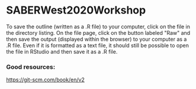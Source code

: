 # SABERWest2020Workshop

To save the outline (written as a .R file) to your computer, click on the file in the directory listing. On the file page, click on the button labeled "Raw" and then save the output (displayed within the browser) to your computer as a .R file. Even if it is formatted as a text file, it should still be possible to open the file in RStudio and then save it as a .R file.

### Good resources:

https://git-scm.com/book/en/v2

